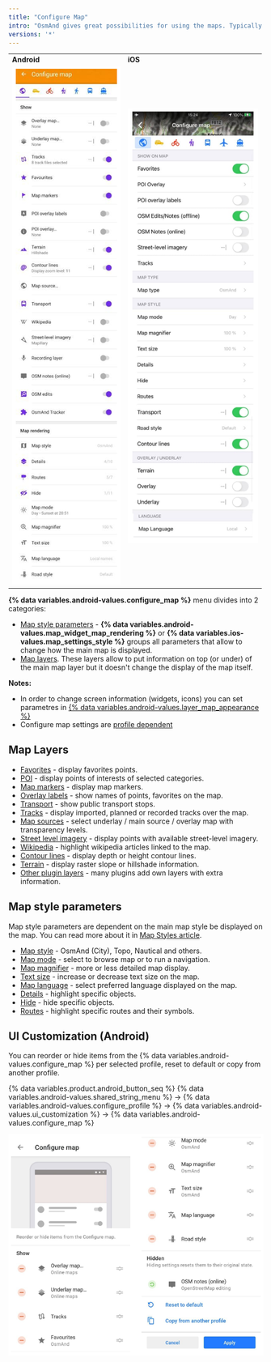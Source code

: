 ```yaml
---
title: "Configure Map"
intro: "OsmAnd gives great possibilities for using the maps. Typically maps needs to be configured for your needs, so you could highlight Favorite points, Navigation markers or special Points of Interests on the map. You could also make visible specific routes or 3rd party GPX files and you could overlay the map with relief information or satellite imagery. All visible map information is configurable via Configure Map menu."
versions: '*'
---
```


| | |
|------------|------------|
| **Android** | **iOS** |
| ![Configure map_android](/assets/images/map/configure-map-android.png) | ![Configure map_ios](/assets/images/map/configure-map-ios.png) |

**{% data variables.android-values.configure_map %}** menu divides into 2 categories:
- [Map style parameters](#map-style-parameters) - **{% data variables.android-values.map_widget_map_rendering %}** or **{% data variables.ios-values.map_settings_style %}** groups all parameters that allow to change how the main map is displayed.
- [Map layers](#map-layers). These layers allow to put information on top (or under) of the main map layer but it doesn't change the display of the map itself.


**Notes:** 
- In order to change screen information (widgets, icons) you can set parametres in [{% data variables.android-values.layer_map_appearance %}](/osmand/widgets/general)
- Configure map settings are [profile dependent](/osmand/personal/profiles)

## Map Layers
   - [Favorites](/osmand/map/point-layers-on-map) - display favorites points.
   - [POI](/osmand/map/point-layers-on-map) - display points of interests of selected categories.
   - [Map markers](/osmand/map/point-layers-on-map) - display map markers.
   - [Overlay labels](/osmand/map/point-layers-on-map) - show names of points, favorites on the map.
   - [Transport](/osmand/map/map-styles-and-parameters#transport) - show public transport stops.
   - [Tracks](/osmand/map/tracks-on-map) - display imported, planned or recorded tracks over the map.
   - [Map sources](/osmand/map/online-raster-maps#select-map-as-main--underlay--overlay-layer) - select underlay / main source / overlay map with transparency levels.
   - [Street level imagery](/osmand/map/street-level-imagery) - display points with available street-level imagery.
   - [Wikipedia](/osmand/plugins/wikipedia) - highlight wikipedia articles linked to the map.
   - [Contour lines](/osmand/map/contour-lines-hillshade) - display depth or height contour lines.
   - [Terrain](/osmand/map/contour-lines-hillshade) - display raster slope or hillshade information.
   - [Other plugin layers](/osmand/plugins) - many plugins add own layers with extra information.

## Map style parameters
Map style parameters are dependent on the main map style be displayed on the map. You can read more about it in [Map Styles article](/osmand/map/map-styles-and-parameters).
   - [Map style](/osmand/map/map-styles-and-parameters#default-map-styles) - OsmAnd (City), Topo, Nautical and others.
   - [Map mode](/osmand/map/map-styles-and-parameters#map-mode) - select to browse map or to run a navigation.
   - [Map magnifier](/osmand/map/map-styles-and-parameters#map-magnifier) - more or less detailed map display.
   - [Text size](/osmand/map/map-styles-and-parameters#text-size) - increase or decrease text size on the map.
   - [Map language](/osmand/map/map-styles-and-parameters#map-language) - select preferred language displayed on the map.
   - [Details](/osmand/map/map-styles-and-parameters#details) - highlight specific objects.
   - [Hide](/osmand/map/map-styles-and-parameters#hide) - hide specific objects.
   - [Routes](/osmand/map/map-styles-and-parameters#routes) - highlight specific routes and their symbols.
   
## UI Customization (Android)
   
You can reorder or hide items from the {% data variables.android-values.configure_map %} per selected profile, reset to default or copy from another profile.
   
{% data variables.product.android_button_seq %} {% data variables.android-values.shared_string_menu %} → {% data variables.android-values.configure_profile %} → {% data variables.android-values.ui_customization %} → {% data variables.android-values.configure_map %} 

![Configure map items ](/assets/images/settings/configure-screen-ui-customization.png)
